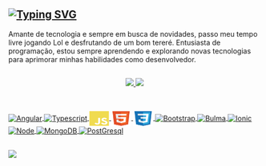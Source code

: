 ## <a href="https://git.io/typing-svg"><img src="https://readme-typing-svg.demolab.com?    font=Fira+Code&pause=1000&color=B30202&width=435&lines=Bem+vindo+ao+meu+Github!;Welcome+to+my+Github!" alt="Typing SVG" /></a>

Amante de tecnologia e sempre em busca de novidades, passo meu tempo livre jogando Lol e desfrutando de um bom tereré. Entusiasta de programação, estou sempre aprendendo e explorando novas tecnologias para aprimorar minhas habilidades como desenvolvedor.

##

 


<div align="center">
  <a href="https://github.com/gabriellima3">
  <img height="160em" src="https://github-readme-stats.vercel.app/api?username=gabriellima3&show_icons=true&theme=dracula&include_all_commits=true&count_private=true"/>
  <img height="160em" src="https://github-readme-stats.vercel.app/api/top-langs/?username=gabriellima3&layout=compact&langs_count=7&theme=dracula"/>
</div>

##
<div style="display: inline_block"><br>

  
          
  <img  align="center" alt="Angular" height="30" width="40" src="https://cdn.jsdelivr.net/gh/devicons/devicon/icons/angularjs/angularjs-original.svg" />
    <img align="center" alt="Typescript" height="30" width="40"  src="https://cdn.jsdelivr.net/gh/devicons/devicon/icons/typescript/typescript-original.svg" />      
  <img align="center" alt="Js" height="30" width="40" src="https://raw.githubusercontent.com/devicons/devicon/master/icons/javascript/javascript-plain.svg">
  <img align="center" alt="HTML" height="30" width="40" src="https://raw.githubusercontent.com/devicons/devicon/master/icons/html5/html5-original.svg">
  <img align="center" alt="CSS" height="30" width="40" src="https://raw.githubusercontent.com/devicons/devicon/master/icons/css3/css3-original.svg">    
  <img align="center" alt="Bootstrap" height="30" width="40" src="https://cdn.jsdelivr.net/gh/devicons/devicon/icons/bootstrap/bootstrap-original-wordmark.svg"/>
 <img align="center" alt="Bulma" height="30" width="40"  src="https://cdn.jsdelivr.net/gh/devicons/devicon/icons/bulma/bulma-plain.svg" />
   <img  align="center" alt="Ionic" height="30" width="40" src="https://cdn.jsdelivr.net/gh/devicons/devicon/icons/ionic/ionic-original.svg" />
 <img  align="center" alt="Node" height="30" width="40" src="https://cdn.jsdelivr.net/gh/devicons/devicon/icons/nodejs/nodejs-original.svg" />
 <img align="center" alt="MongoDB" height="30" width="40" src="https://cdn.jsdelivr.net/gh/devicons/devicon/icons/mongodb/mongodb-original.svg" />
 <img align="center" alt="PostGresql" height="30" width="40" src="https://cdn.jsdelivr.net/gh/devicons/devicon/icons/postgresql/postgresql-original.svg" />
          
          
          
</div>

##

<div> 
  <a href="https://www.linkedin.com/in/gabriel-lima-b765091b2" target="_blank"><img src="https://img.shields.io/badge/-LinkedIn-%230077B5?style=for-the-badge&logo=linkedin&logoColor=white" target="_blank"></a>   
 </div>
